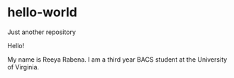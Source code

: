 # hello-world
Just another repository

Hello!

My name is Reeya Rabena. I am a third year BACS student at the University of Virginia.
